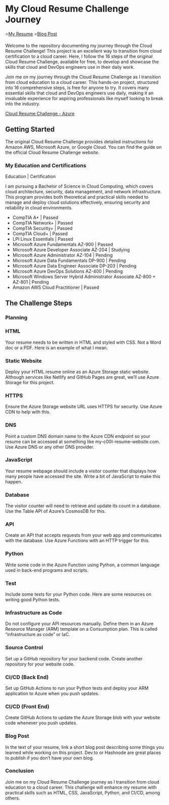 # My Cloud Resume Challenge Journey
⭐[My Resume](https://resume.theodore.cloud/) ⭐[Blog Post](https://thedigiverse.hasgnode.dev/)

Welcome to the repository documenting my journey through the Cloud Resume Challenge! This project is an excellent way to transition from cloud certification to a cloud career. Here, I follow the 16 steps of the original Cloud Resume Challenge, available for free, to develop and showcase the skills that cloud and DevOps engineers use in their daily work.

Join me on my journey through the Cloud Resume Challenge as I transition from cloud education to a cloud career. This hands-on project, structured into 16 comprehensive steps, is free for anyone to try. It covers many essential skills that cloud and DevOps engineers use daily, making it an invaluable experience for aspiring professionals like myself looking to break into the industry.

[Cloud Resume Challenge - Azure](https://cloudresumechallenge.dev/docs/the-challenge/azure/)


## Getting Started
The original Cloud Resume Challenge provides detailed instructions for Amazon AWS, Microsoft Azure, or Google Cloud. You can find the guide on the official Cloud Resume Challenge website.

### My Education and Certifications
Education | Certification

I am pursuing a Bachelor of Science in Cloud Computing, which covers cloud architecture, security, data management, and network infrastructure. This program provides both theoretical and practical skills needed to manage and deploy cloud solutions effectively, ensuring security and reliability in cloud environments.

- CompTIA A+ | Passed
- CompTIA Network+ | Passed
- CompTIA Security+ | Passed
- CompTIA Cloud+ | Passed
- LPI Linux Essentials | Passed
- Microsoft Azure Fundamentals AZ-900 | Passed
- Microsoft Azure Developer Associate AZ-204 | Studying
- Microsoft Azure Administrator AZ-104 | Pending
- Microsoft Azure Data Fundamentals DP-900 | Pending
- Microsoft Azure Data Engineer Associate	DP-203 | Pending
- Microsoft Azure DevOps Solutions AZ-400 | Pending
- Microsoft Windows Server Hybrid Administrator Associate	AZ-800 + AZ-801 | Pending
- Amazon AWS Cloud Practitioner | Passed


## The Challenge Steps

### Planning 

### HTML
Your resume needs to be written in HTML and styled with CSS. Not a Word doc or a PDF. Here is an example of what I mean.

### Static Website
Deploy your HTML resume online as an Azure Storage static website. Although services like Netlify and GitHub Pages are great, we’ll use Azure Storage for this project.

### HTTPS
Ensure the Azure Storage website URL uses HTTPS for security. Use Azure CDN to help with this.

### DNS
Point a custom DNS domain name to the Azure CDN endpoint so your resume can be accessed at something like my-c00l-resume-website.com. Use Azure DNS or any other DNS provider.

### JavaScript
Your resume webpage should include a visitor counter that displays how many people have accessed the site. Write a bit of JavaScript to make this happen.

### Database
The visitor counter will need to retrieve and update its count in a database. Use the Table API of Azure’s CosmosDB for this.

### API
Create an API that accepts requests from your web app and communicates with the database. Use Azure Functions with an HTTP trigger for this.

### Python
Write some code in the Azure Function using Python, a common language used in back-end programs and scripts.

### Test
Include some tests for your Python code. Here are some resources on writing good Python tests.

### Infrastructure as Code
Do not configure your API resources manually. Define them in an Azure Resource Manager (ARM) template on a Consumption plan. This is called “infrastructure as code” or IaC.

### Source Control
Set up a GitHub repository for your backend code. Create another repository for your website code.

### CI/CD (Back End)
Set up GitHub Actions to run your Python tests and deploy your ARM application to Azure when you push updates.

### CI/CD (Front End)
Create GitHub Actions to update the Azure Storage blob with your website code whenever you push updates.

### Blog Post
In the text of your resume, link a short blog post describing some things you learned while working on this project. Dev.to or Hashnode are great places to publish if you don’t have your own blog.

### Conclusion
Join me on my Cloud Resume Challenge journey as I transition from cloud education to a cloud career. This challenge will enhance my resume with practical skills such as HTML, CSS, JavaScript, Python, and CI/CD, among others.

